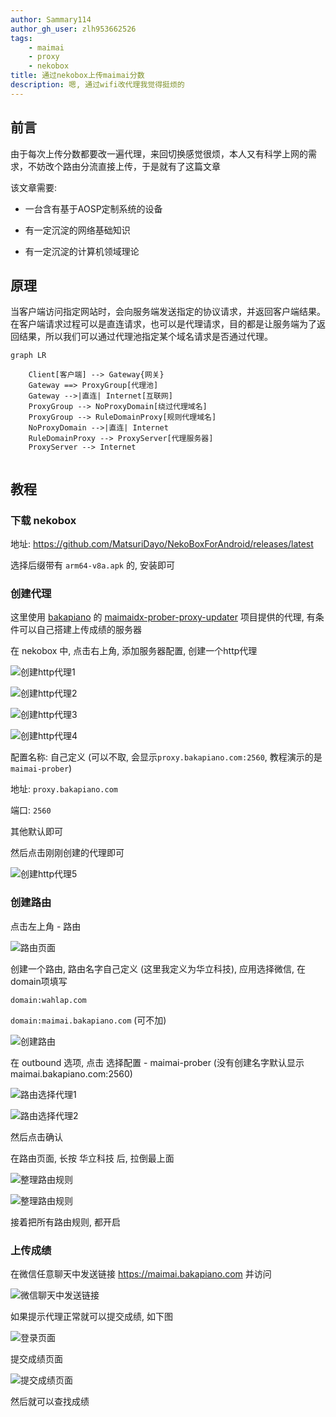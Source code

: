 ```yaml
---
author: Sammary114
author_gh_user: zlh953662526
tags:
    - maimai
    - proxy
    - nekobox
title: 通过nekobox上传maimai分数
description: 嗯, 通过wifi改代理我觉得挺烦的
---
```


## 前言

由于每次上传分数都要改一遍代理，来回切换感觉很烦，本人又有科学上网的需求，不妨改个路由分流直接上传，于是就有了这篇文章

该文章需要:

- 一台含有基于AOSP定制系统的设备

- 有一定沉淀的网络基础知识

- 有一定沉淀的计算机领域理论

## 原理

当客户端访问指定网站时，会向服务端发送指定的协议请求，并返回客户端结果。在客户端请求过程可以是直连请求，也可以是代理请求，目的都是让服务端为了返回结果，所以我们可以通过代理池指定某个域名请求是否通过代理。

``` mermaid
graph LR

    Client[客户端] --> Gateway{网关}
    Gateway ==> ProxyGroup[代理池]
    Gateway -->|直连| Internet[互联网]
    ProxyGroup --> NoProxyDomain[绕过代理域名]
    ProxyGroup --> RuleDomainProxy[规则代理域名]
    NoProxyDomain -->|直连| Internet
    RuleDomainProxy --> ProxyServer[代理服务器]
    ProxyServer --> Internet
    
```

## 教程

### 下载 nekobox

地址: https://github.com/MatsuriDayo/NekoBoxForAndroid/releases/latest

选择后缀带有 `arm64-v8a.apk` 的, 安装即可

### 创建代理

这里使用 [bakapiano](https://github.com/bakapiano/) 的 [maimaidx-prober-proxy-updater](https://github.com/bakapiano/maimaidx-prober-proxy-updater) 项目提供的代理, 有条件可以自己搭建上传成绩的服务器

在 nekobox 中, 点击右上角, 添加服务器配置, 创建一个http代理

![创建http代理1](230510-maimai-update-prober/create_http_proxy_1.jpg)

![创建http代理2](230510-maimai-update-prober/create_http_proxy_2.jpg)

![创建http代理3](230510-maimai-update-prober/create_http_proxy_3.jpg)

![创建http代理4](230510-maimai-update-prober/create_http_proxy_4.jpg)

配置名称: 自己定义 (可以不取, 会显示`proxy.bakapiano.com:2560`, 教程演示的是`maimai-prober`)

地址: `proxy.bakapiano.com`

端口: `2560`

其他默认即可

然后点击刚刚创建的代理即可

![创建http代理5](230510-maimai-update-prober/create_http_proxy_5.jpg)

### 创建路由

点击左上角 - 路由

![路由页面](230510-maimai-update-prober/route_page.jpg)

创建一个路由, 路由名字自己定义 (这里我定义为华立科技), 应用选择微信, 在domain项填写

`domain:wahlap.com`

`domain:maimai.bakapiano.com` (可不加)

![创建路由](230510-maimai-update-prober/create_route_rule.jpg)

在 outbound 选项, 点击 选择配置 - maimai-prober (没有创建名字默认显示maimai.bakapiano.com:2560)

![路由选择代理1](230510-maimai-update-prober/create_roule_rule_select_proxy_1.jpg)

![路由选择代理2](230510-maimai-update-prober/create_roule_rule_select_proxy_2.jpg)

然后点击确认

在路由页面, 长按 华立科技 后, 拉倒最上面

![整理路由规则](230510-maimai-update-prober/move_route_rule.jpg)

![整理路由规则](230510-maimai-update-prober/move_route_rule_top.jpg)

接着把所有路由规则, 都开启

### 上传成绩

在微信任意聊天中发送链接 https://maimai.bakapiano.com 并访问

![微信聊天中发送链接](230510-maimai-update-prober/wechat_send_message.jpg)

如果提示代理正常就可以提交成绩, 如下图

![登录页面](230510-maimai-update-prober/maimai_prober_login_page.jpg)

提交成绩页面

![提交成绩页面](230510-maimai-update-prober/maimai_prober_submitting.jpg)

然后就可以查找成绩
